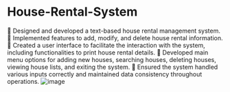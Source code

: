# House-Rental-System
	Designed and developed a text-based house rental management system.
	Implemented features to add, modify, and delete house rental information.
	Created a user interface to facilitate the interaction with the system, including functionalities to print house rental details.
	Developed main menu options for adding new houses, searching houses, deleting houses, viewing house lists, and exiting the system.
	Ensured the system handled various inputs correctly and maintained data consistency throughout operations.
![image](https://github.com/user-attachments/assets/d5aed865-2f23-440a-9929-f057998a594f)
